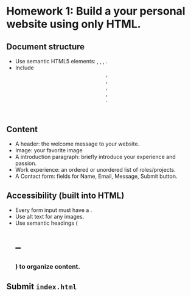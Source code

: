# Homework 1: Build a your personal website using only HTML.
## Document structure
* Use semantic HTML5 elements: <!DOCTYPE html>, <html>, <head>, <body>.
* Include <header>, <nav>, <main>, <section>, <footer>.

## Content
* A header: the welcome message to your website. 
* Image: your favorite image
* A introduction paragraph: briefly introduce your experience and passion.
* Work experience: an ordered or unordered list of roles/projects.
* A Contact form: fields for Name, Email, Message, Submit button.

## Accessibility (built into HTML)
* Every form input must have a <label>.
* Use alt text for any images.
* Use semantic headings (<h1>–<h3>) to organize content.
## Submit `index.html`